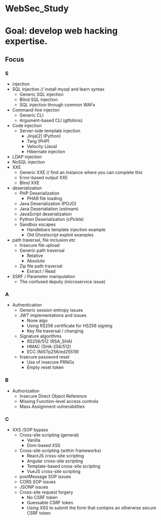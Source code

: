 # WebSec_Study

# Goal: develop web hacking expertise. 

## Focus 

### S 
- injection
 - SQL Injection	// install mysql and learn syntax
    - Generic SQL injection
    - Blind SQL injection
    - SQL injection through common WAFs
 - Command-line injecton
    - Generic CLI
    - Argument-based CLI (gtfobins)
 - Code injection
    - Server-side template injection
        - Jinja[2] (Python)
        - Twig (PHP)
        - Velocity (Java)
        - Hibernate injection
 - LDAP injection
 - NoSQL injection
- XXE
    - Generic XXE	// find an instance where you can complete this 
    - Error-based output XXE	
    - Blind XXE
- deserialization
    - PHP Deserialization
        - PHAR file loading
    - Java Deserialization (POJO)
    - Java Deserialiation (xstream)
    - JavaScript deserialization
    - Python Deserialization (cPickle)
    - Sandbox escapes 
        - Handlebars template injection example
        - Old Ghostscript exploit examples
- path traversal, file inclusion etc
    - Insecure file upload
    - Generic path traversal
        - Relative
        - Absolute
    - Zip file path traversal
        - Extract / Read
- SSRF / Parameter manipulation
    - The confused deputy (microservice issue)
### A 
- Authentication
    - Generic session entropy issues
    - JWT implementations and issues
        - None algo
        - Using RS256 certificate for HS256 signing
        - Key file traversal / changing
    - Signature algorithms
        - RS256/512 (RSA_SHA)
        - HMAC (SHA-256/512)
        - ECC (NISTp256/ed25519)
    - Insecure password reset
        - Use of insecure PRNGs
        - Empty reset token
### B 
- Authorization
    - Insecure Direct Object Reference
    - Missing Function-level access controls
    - Mass Assignment vulnerabilities
### C 
- XXS /SOP bypass
    - Cross-site scripting (general)
        - Vanilla
        - Dom-based XSS
    - Cross-site scripting (within frameworks)
        - ReactJS cross-site scripting
        - Angular cross-site scripting
        - Template-based cross-site scripting
        - VueJS cross-site scripting
    - postMessage SOP issues
    - CORS SOP issues
    - JSONP issues
    - Cross-site request forgery
        - No CSRF token
        - Guessable CSRF token
        - Using XSS to submit the form that contains an otherwise secure CSRF token
